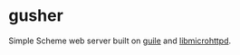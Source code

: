 gusher
======

Simple Scheme web server built on [guile](http://www.gnu.org/software/guile/)
and [libmicrohttpd](http://www.gnu.org/software/libmicrohttpd/).

